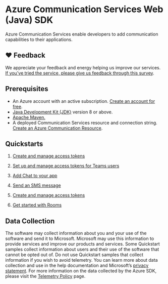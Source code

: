 # Azure Communication Services Web (Java) SDK

Azure Communication Services enable developers to add communication capabilities to their applications. 

## ❤️ Feedback

We appreciate your feedback and energy helping us improve our services. [If you've tried the service, please give us feedback through this survey](https://microsoft.qualtrics.com/jfe/form/SV_9WTOR2ItSo0oFee). 

## Prerequisites

- An Azure account with an active subscription. [Create an account for free](https://azure.microsoft.com/free/?WT.mc_id=A261C142F).
- [Java Development Kit (JDK)](https://docs.microsoft.com/azure/developer/java/fundamentals/java-jdk-install) version 8 or above.
- [Apache Maven.](https://maven.apache.org/download.cgi)
- A deployed Communication Services resource and connection string. [Create an Azure Communication Resource](https://docs.microsoft.com/azure/communication-services/quickstarts/create-communication-resource).

## Quickstarts

1. [Create and manage access tokens](https://docs.microsoft.com/azure/communication-services/quickstarts/access-tokens?pivots=programming-language-java)

2. [Set up and manage access tokens for Teams users](https://docs.microsoft.com/azure/communication-services/quickstarts/manage-teams-identity?pivots=programming-language-java)

3. [Add Chat to your app](https://docs.microsoft.com/azure/communication-services/quickstarts/chat/get-started?pivots=programming-language-java)

4. [Send an SMS message](https://docs.microsoft.com/azure/communication-services/quickstarts/telephony-sms/send?pivots=programming-language-java)

5. [Create and manage access tokens](https://docs.microsoft.com/azure/communication-services/quickstarts/access-tokens?pivots=programming-language-java)

6. [Get started with Rooms](https://docs.microsoft.com/en-us/azure/communication-services/quickstarts/rooms/get-started-rooms?pivots=programming-language-java)

## Data Collection
 
The software may collect information about you and your use of the software and send it to Microsoft. Microsoft may use this information to provide services and improve our products and services. Some Quickstart samples collect information about users and their use of the software that cannot be opted out of. Do not use Quickstart samples that collect information if you wish to avoid telemetry. You can learn more about data collection and use in the help documentation and Microsoft’s [privacy statement](https://go.microsoft.com/fwlink/?LinkID=824704). For more information on the data collected by the Azure SDK, please visit the [Telemetry Policy](https://learn.microsoft.com/azure/communication-services/concepts/privacy) page.
